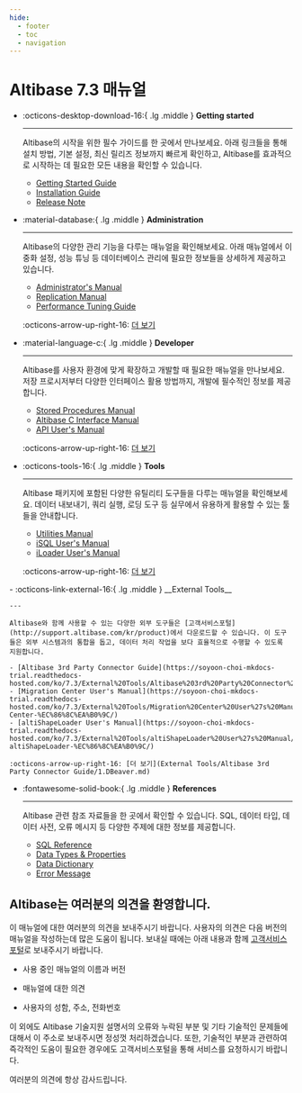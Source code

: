 ```yaml
---
hide:
  - footer
  - toc
  - navigation
---
```

# Altibase 7.3 매뉴얼

<div class="grid cards" markdown>

-   :octicons-desktop-download-16:{ .lg .middle } __Getting started__

    ---

    Altibase의 시작을 위한 필수 가이드를 한 곳에서 만나보세요. 아래 링크들을 통해 설치 방법, 기본 설정, 최신 릴리즈 정보까지 빠르게 확인하고, Altibase를 효과적으로 시작하는 데 필요한 모든 내용을 확인할 수 있습니다.

    - [Getting Started Guide](Admin/Getting%20Started%20Guide/1.Altibase-설치.md)
    - [Installation Guide](Admin/Installation%20Guide/1.Altibase-패키지-인스톨러.md)
    - [Release Note](https://github.com/ALTIBASE/Documents/blob/master/ReleaseNotes/kor/Altibase_7_3_0_0_1_Release_Notes.md)

-   :material-database:{ .lg .middle } __Administration__

    ---

    Altibase의 다양한 관리 기능을 다루는 매뉴얼을 확인해보세요. 아래 매뉴얼에서 이중화 설정, 성능 튜닝 등 데이터베이스 관리에 필요한 정보들을 상세하게 제공하고 있습니다.

    - [Administrator's Manual](Admin/Administrator's%20Manual/1.Altibase-소개.md)
    - [Replication Manual](Admin/Replication%20Manual/1.이중화-개요.md)
    - [Performance Tuning Guide](Admin/Performance%20Tuning%20Guide/1.성능-튜닝-소개.md)
    
    :octicons-arrow-up-right-16: [더 보기](Admin/Administrator's%20Manual/0.서문.md)<br>
    
</div>

<div class="grid cards" markdown>

-   :material-language-c:{ .lg .middle } __Developer__

    ---

    Altibase를 사용자 환경에 맞게 확장하고 개발할 때 필요한 매뉴얼을 만나보세요. 저장 프로시저부터 다양한 인터페이스 활용 방법까지, 개발에 필수적인 정보를 제공합니다.

    - [Stored Procedures Manual](Developer/Stored%20Procedures%20Manual/1.저장-프로시저.md)
    - [Altibase C Interface Manual](Developer/Altibase%20C%20Interface%20Manual/1.Altibase-C-인터페이스-소개.md)
    - [API User's Manual](Developer/API%20User's%20Manual/1.PHP-Interface.md)
    
    :octicons-arrow-up-right-16: [더 보기](Developer/Altibase%20C%20Interface%20Manual/1.Altibase-C-인터페이스-소개.md)
    
-   :octicons-tools-16:{ .lg .middle } __Tools__

    ---

    Altibase 패키지에 포함된 다양한 유틸리티 도구들을 다루는 매뉴얼을 확인해보세요. 데이터 내보내기, 쿼리 실행, 로딩 도구 등 실무에서 유용하게 활용할 수 있는 툴들을 안내합니다.

    - [Utilities Manual](Tools/Utilities%20Manual/1.aexport.md)
    - [iSQL User's Manual](Tools/iSQL%20User's%20Manual/1.iSQL-이용방법.md)
    - [iLoader User's Manual](Tools/iLoader%20User's%20Manual/1.iLoader-개요.md)
    
    :octicons-arrow-up-right-16: [더 보기](Tools/Adapter%20for%20JDBC%20User's%20Manual/1.소개.md)
    
</div>

<div class="grid cards" markdown>
-   :octicons-link-external-16:{ .lg .middle } __External Tools__

    ---

    Altibase와 함께 사용할 수 있는 다양한 외부 도구들은 [고객서비스포털](http://support.altibase.com/kr/product)에서 다운로드할 수 있습니다. 이 도구들은 외부 시스템과의 통합을 돕고, 데이터 처리 작업을 보다 효율적으로 수행할 수 있도록 지원합니다.

    - [Altibase 3rd Party Connector Guide](https://soyoon-choi-mkdocs-trial.readthedocs-hosted.com/ko/7.3/External%20Tools/Altibase%203rd%20Party%20Connector%20Guide/1.DBeaver/)
    - [Migration Center User's Manual](https://soyoon-choi-mkdocs-trial.readthedocs-hosted.com/ko/7.3/External%20Tools/Migration%20Center%20User%27s%20Manual/1.Migration-Center-%EC%86%8C%EA%B0%9C/)
    - [altiShapeLoader User's Manual](https://soyoon-choi-mkdocs-trial.readthedocs-hosted.com/ko/7.3/External%20Tools/altiShapeLoader%20User%27s%20Manual/1.-altiShapeLoader-%EC%86%8C%EA%B0%9C/)
    
    :octicons-arrow-up-right-16: [더 보기](External Tools/Altibase 3rd Party Connector Guide/1.DBeaver.md)

-   :fontawesome-solid-book:{ .lg .middle } __References__

    ---

    Altibase 관련 참조 자료들을 한 곳에서 확인할 수 있습니다. SQL, 데이터 타입, 데이터 사전, 오류 메시지 등 다양한 주제에 대한 정보를 제공합니다.

    - [SQL Reference](https://soyoon-choi-mkdocs-trial.readthedocs-hosted.com/ko/7.3/Developer/SQL%20Reference/1.Altibase-SQL-%EC%86%8C%EA%B0%9C/)
    - [Data Types & Properties](https://soyoon-choi-mkdocs-trial.readthedocs-hosted.com/ko/7.3/Admin/General_Reference-1.Data%20Types%20%26%20Altibase%20Properties/0.%20%EC%84%9C%EB%AC%B8/)
    - [Data Dictionary](https://soyoon-choi-mkdocs-trial.readthedocs-hosted.com/ko/7.3/Admin/General_Reference-2.The%20Data%20Dictionary/0.%EC%84%9C%EB%AC%B8/)
    - [Error Message](https://soyoon-choi-mkdocs-trial.readthedocs-hosted.com/ko/7.3/Admin/Error%20Message%20Reference/1.ID-Error-Code/)

</div>

## Altibase는 여러분의 의견을 환영합니다.

이 매뉴얼에 대한 여러분의 의견을 보내주시기 바랍니다. 사용자의 의견은 다음 버전의 매뉴얼을 작성하는데 많은 도움이 됩니다. 보내실 때에는 아래 내용과 함께 [고객서비스포털](http://support.altibase.com/kr/)로 보내주시기 바랍니다.

-   사용 중인 매뉴얼의 이름과 버전

-   매뉴얼에 대한 의견

-   사용자의 성함, 주소, 전화번호

이 외에도 Altibase 기술지원 설명서의 오류와 누락된 부분 및 기타 기술적인 문제들에 대해서 이 주소로 보내주시면 정성껏 처리하겠습니다. 또한, 기술적인 부분과 관련하여 즉각적인 도움이 필요한 경우에도 고객서비스포털을 통해 서비스를 요청하시기 바랍니다.

여러분의 의견에 항상 감사드립니다.